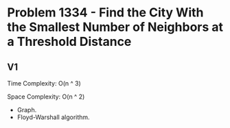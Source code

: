 # Problem 1334 - Find the City With the Smallest Number of Neighbors at a Threshold Distance

## V1

Time Complexity: O(n ^ 3)

Space Complexity: O(n ^ 2)

- Graph.
- Floyd-Warshall algorithm.
